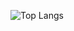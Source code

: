 ![Top Langs](https://github-readme-stats.vercel.app/api/top-langs/?username=Pixena&layout=compact&theme=radical)
